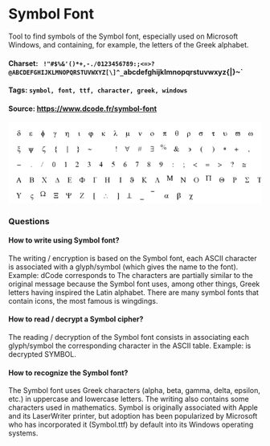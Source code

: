 # Symbol Font
Tool to find symbols of the Symbol font, especially used on Microsoft Windows, and containing, for example, the letters of the Greek alphabet.

#### Charset: ` !"#$%&'()*+,-./0123456789:;<=>?@ABCDEFGHIJKLMNOPQRSTUVWXYZ[\]^_`abcdefghijklmnopqrstuvwxyz{|}~`

#### Tags: `symbol, font, ttf, character, greek, windows`

#### Source: https://www.dcode.fr/symbol-font

![combined](./combined.png)

### Questions

#### How to write using Symbol font?
The writing / encryption is based on the Symbol font, each ASCII character is associated with a glyph/symbol (which gives the name to the font). Example: dCode corresponds to  The characters are partially similar to the original message because the Symbol font uses, among other things, Greek letters having inspired the Latin alphabet. There are many symbol fonts that contain icons, the most famous is wingdings.

#### How to read / decrypt a Symbol cipher?
The reading / decryption of the Symbol font consists in associating each glyph/symbol the corresponding character in the ASCII table. Example:  is decrypted SYMBOL.

#### How to recognize the Symbol font?
The Symbol font uses Greek characters (alpha, beta, gamma, delta, epsilon, etc.) in uppercase and lowercase letters. The writing also contains some characters used in mathematics. Symbol is originally associated with Apple and its LaserWriter printer, but adoption has been popularized by Microsoft who has incorporated it (Symbol.ttf) by default into its Windows operating systems.

